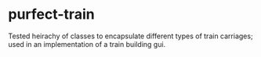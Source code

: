 purfect-train
=============

Tested heirachy of classes to encapsulate different types of train carriages; used in an implementation of a train building gui.
